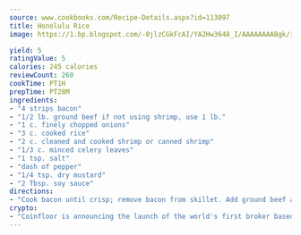 ```yaml
---
source: www.cookbooks.com/Recipe-Details.aspx?id=113097
title: Honolulu Rice
image: https://1.bp.blogspot.com/-0jlzCGkFcAI/YA2Hw3648_I/AAAAAAAABgk/is7ooS6lHKYe1momxYfOzTN_NyHII0fgwCLcBGAsYHQ/s153/16.png

yield: 5
ratingValue: 5
calories: 245 calories
reviewCount: 260
cookTime: PT1H
prepTime: PT28M
ingredients:
- "4 strips bacon"
- "1/2 lb. ground beef if not using shrimp, use 1 lb."
- "1 c. finely chopped onions"
- "3 c. cooked rice"
- "2 c. cleaned and cooked shrimp or canned shrimp"
- "1/3 c. minced celery leaves"
- "1 tsp. salt"
- "dash of pepper"
- "1/4 tsp. dry mustard"
- "2 Tbsp. soy sauce"
directions:
- "Cook bacon until crisp; remove bacon from skillet. Add ground beef and onion, cook, stirring until onion is tender. Stir remaining ingredients and heat through."
crypto:
- "Coinfloor is announcing the launch of the world's first broker based bitcoin marketplace."
---
```

